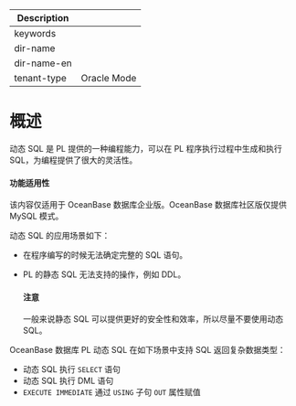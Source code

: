 | Description   |                 |
|---------------|-----------------|
| keywords      |                 |
| dir-name      |                 |
| dir-name-en   |                 |
| tenant-type   | Oracle Mode     |

# 概述

动态 SQL 是 PL 提供的一种编程能力，可以在 PL 程序执行过程中生成和执行 SQL，为编程提供了很大的灵活性。

  <main id="notice" >
    <h4>功能适用性</h4>
    <p>该内容仅适用于 OceanBase 数据库企业版。OceanBase 数据库社区版仅提供 MySQL 模式。</p>
  </main>

动态 SQL 的应用场景如下：

* 在程序编写的时候无法确定完整的 SQL 语句。

* PL 的静态 SQL 无法支​持的操作，例如 DDL。

  <main id="notice" type='notice'>
    <h4>注意</h4>
    <p>一般来说静态 SQL 可以提供更好的安全性和效率，所以尽量不要使用动态 SQL。</p>
  </main>


OceanBase 数据库 PL 动态 SQL 在如下场景中支持 SQL 返回复杂数据类型：

* 动态 SQL 执行 `SELECT` 语句
* ​动态 SQL 执行 DML 语句
* `​EXECUTE IMMEDIATE` 通过 `USING` 子句 `OUT` 属性赋值